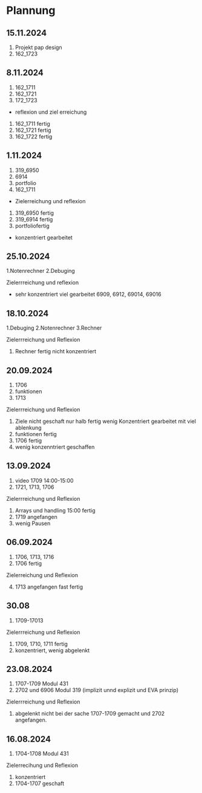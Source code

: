 # Plannung

## 15.11.2024
1. Projekt pap design
2. 162_1723
## 8.11.2024
1. 162_1711
2. 162_1721
3. 172_1723

- reflexion und ziel erreichung
1. 162_1711 fertig
2. 162_1721 fertig
3. 162_1722 fertig
## 1.11.2024
1. 319_6950
2. 6914
3. portfolio
4. 162_1711
- Zielerreichung und reflexion
1. 319_6950 fertig
2. 319_6914 fertig
3. portfoliofertig
- konzentriert gearbeitet 
## 25.10.2024
1.Notenrechner
2.Debuging

Zielerrreichung und reflexion 
- sehr konzentriert viel gearbeitet 6909, 6912, 69014, 69016

## 18.10.2024
1.Debuging
2.Notenrechner 
3.Rechner

Zielerrreichung und Reflexion

1. Rechner fertig nicht konzentriert
   
## 20.09.2024
1. 1706
2. funktionen
3. 1713
   
Zielerrreichung und Reflexion

1. Ziele nicht geschaft nur halb fertig wenig Konzentriert gearbeitet mit viel ablenkung
2. funktionen fertig 
3. 1706 fertig
4. wenig konzenntriert geschaffen
   
## 13.09.2024

1. video 1709 14:00-15:00
2. 1721, 1713, 1706
   
Zielerrreichung und Reflexion

1. Arrays und handling 15:00 fertig
2. 1719 angefangen
3. wenig Pausen

## 06.09.2024

1. 1706, 1713, 1716
2. 1706 fertig
   
Zielerreichung und Reflexion

4. 1713 angefangen fast fertig
   
## 30.08

1. 1709-17013
   
Zielerrreichung und Reflexion

1. 1709, 1710, 1711 fertig
2. konzentriert, wenig abgelenkt
   
   
## 23.08.2024

1. 1707-1709 Modul 431
2. 2702 und 6906 Modul 319 (implizit unnd explizit und EVA prinzip)

Zielerrreichung und Reflexion

1. abgelenkt nicht bei der sache 1707-1709 gemacht und 2702 angefangen.

## 16.08.2024
1. 1704-1708 Modul 431

Zielerrecihung und Reflexion

1. konzentriert
2. 1704-1707 geschaft
   
